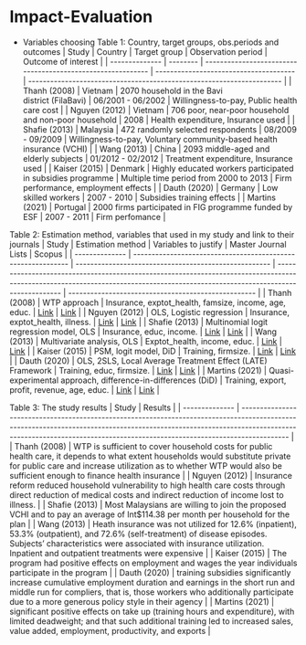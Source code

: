 # Impact-Evaluation
- Variables choosing
Table 1: Country, target groups, obs.periods and outcomes
| Study          | Country  | Target group                                                | Observation period                     | Outcome of interest                                                   |
| -------------- | -------- | ----------------------------------------------------------- | -------------------------------------- | --------------------------------------------------------------------- |
| Thanh (2008)   | Vietnam  | 2070 household in the Bavi<br>district (FilaBavi)           | 06/2001 - 06/2002                      | Willingness-to-pay, Public health care cost                           |
| Nguyen (2012)  | Vietnam  | 706 poor, near-poor household and non-poor household        | 2008                                   | Health expenditure, Insurance used                                    |
| Shafie (2013)  | Malaysia | 472 randomly selected respondents                           | 08/2009 - 09/2009                      | Willingness-to-pay, Voluntary community-based health insurance (VCHI) |
| Wang (2013)    | China    | 2093 middle-aged and elderly subjects                       | 01/2012 - 02/2012                      | Treatment expenditure, Insurance used                                 |
| Kaiser (2015)  | Denmark  | Highly educated workers participated in subsidies programme | Multiple time period from 2000 to 2013 | Firm performance, employment effects                                  |
| Dauth (2020)   | Germany  | Low skilled workers                                         | 2007 - 2010                            | Subsidies training effects                                            |
| Martins (2021) | Portugal | 2000 firms participated in FIG programme funded by ESF      | 2007 - 2011                            | Firm perfomance                                                       |




Table 2: Estimation method, variables that used in my study and link to their journals
| Study          | Estimation method                                            | Variables to justify                                  | Master Journal Lists                                                                                                                                                            | Scopus                                              |
| -------------- | ------------------------------------------------------------ | ----------------------------------------------------- | ------------------------------------------------------------------------------------------------------------------------------------------------------------------------------- | --------------------------------------------------- |
| Thanh (2008)   | WTP approach                                                 | Insurance, exptot_health, famsize, income, age, educ. | [Link](https://mjl.clarivate.com/search-results?issn=1478-7547&hide_exact_match_fl=true&utm_source=mjl&utm_medium=share-by-link&utm_campaign=search-results-share-this-journal) | [Link](https://www.scopus.com/sourceid/12788)       |
| Nguyen (2012)  | OLS, Logistic regression                                     | Insurance, exptot_health, illness.                    | [Link](https://mjl.clarivate.com/search-results?issn=0090-0036&hide_exact_match_fl=true&utm_source=mjl&utm_medium=share-by-link&utm_campaign=search-results-share-this-journal) | [Link](https://www.scopus.com/sourceid/19561)       |
| Shafie (2013)  | Multinomial logit regression model, OLS                      | Insurance, educ, income.                              | [Link](https://mjl.clarivate.com/search-results?issn=0277-9536&hide_exact_match_fl=true&utm_source=mjl&utm_medium=share-by-link&utm_campaign=search-results-share-this-journal) | [Link](https://www.scopus.com/sourceid/18983)       |
| Wang (2013)    | Multivariate analysis, OLS                                   | Exptot_health, income, educ.                          | [Link](https://mjl.clarivate.com/search-results?issn=1932-6203&hide_exact_match_fl=true&utm_source=mjl&utm_medium=share-by-link&utm_campaign=search-results-share-this-journal) | [Link](https://www.scopus.com/sourceid/10600153309) |
| Kaiser (2015)  | PSM, logit model, DiD                                        | Training, firmsize.                                   | [Link](https://mjl.clarivate.com/search-results?issn=2193-9004&hide_exact_match_fl=true&utm_source=mjl&utm_medium=share-by-link&utm_campaign=search-results-share-this-journal) | [Link](https://www.scopus.com/sourceid/21100775627) |
| Dauth (2020)   | OLS, 2SLS, Local Average Treatment Effect (LATE) Framework   | Training, educ, firmsize.                             | [Link](https://mjl.clarivate.com/search-results?issn=0019-7939&hide_exact_match_fl=true&utm_source=mjl&utm_medium=share-by-link&utm_campaign=search-results-share-this-journal) | [Link](https://www.scopus.com/sourceid/19680)       |
| Martins (2021) | Quasi-experimental approach, difference-in-differences (DiD) | Training, export, profit, revenue, age, educ.         | [Link](https://mjl.clarivate.com/search-results?issn=2193-9004&hide_exact_match_fl=true&utm_source=mjl&utm_medium=share-by-link&utm_campaign=search-results-share-this-journal) | [Link](https://www.scopus.com/sourceid/21100775627) |



Table 3: The study results
| Study          | Results                                                                                                                                                                                                                                                 |
| -------------- | ------------------------------------------------------------------------------------------------------------------------------------------------------------------------------------------------------------------------------------------------------- |
| Thanh (2008)   | WTP is sufficient to cover household costs for public health care, it depends to what extent households would substitute private for public care and increase utilization as to whether WTP would also be sufficient enough to finance health insurance |
| Nguyen (2012)  | Insurance reform reduced household vulnerability to high health care costs through direct reduction of medical costs and indirect reduction of income lost to illness.                                                                                  |
| Shafie (2013)  | Most Malaysians are willing to join the proposed VCHI and to pay an average of Int$114.38 per month per household for the plan                                                                                                                          |
| Wang (2013)    | Heath insurance was not utilized for 12.6% (inpatient), 53.3% (outpatient), and 72.6% (self-treatment) of disease episodes. Subjects’ characteristics were associated with insurance utilization. Inpatient and outpatient treatments were expensive    |
| Kaiser (2015)  | The program had positive effects on employment and wages the year individuals participate in the program                                                                                                                                                |
| Dauth (2020)   | training subsidies significantly increase cumulative employment duration and earnings in the short run and middle run for compliers, that is, those workers who additionally participate due to a more generous policy style in their agency            |
| Martins (2021) | significant positive effects on take up (training hours and expenditure), with limited deadweight; and that such additional training led to increased sales, value added, employment, productivity, and exports                                         |

